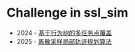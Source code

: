 # Challenge in ssl_sim

* 2024 - [基于行为树的多任务点覆盖](./2024/README.md)
* 2025 - [离散采样局部轨迹规划算法](./2025/README.md)